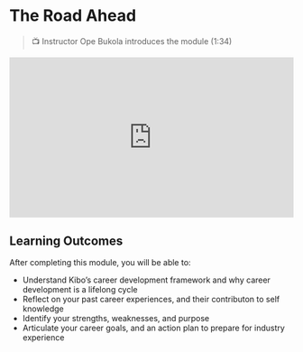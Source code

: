 # The Road Ahead

>  📺 Instructor Ope Bukola introduces the module (1:34)

<div style="position: relative; padding-bottom: 56.25%; height: 0;">
  <iframe width="560" height="315" src="https://www.youtube.com/embed/iF9esxEFGM0?si=tfMOY88KRmKmzLWH" title="YouTube video player" frameborder="0" allow="accelerometer; autoplay; clipboard-write; encrypted-media; gyroscope; picture-in-picture; web-share" allowfullscreen style="position: absolute; top: 0; left: 0; width: 100%; height: 100%;"></iframe>
</div>


## Learning Outcomes

After completing this module, you will be able to:

- Understand Kibo’s career development framework and why career development is a lifelong cycle
- Reflect on your past career experiences, and their contributon to self knowledge
- Identify your strengths, weaknesses, and purpose
- Articulate your career goals, and an action plan to prepare for industry experience
